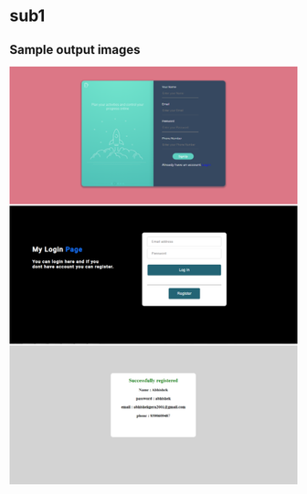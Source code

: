 # sub1

## Sample output images
![alt text](https://github.com/19PA1A0548/sub1/blob/main/nowsend1.PNG?raw=true)
![alt text](https://github.com/19PA1A0548/sub1/blob/main/nowsend2.PNG?raw=true)
![alt text](https://github.com/19PA1A0548/sub1/blob/main/nowsend3.PNG?raw=true)
